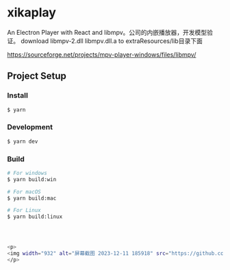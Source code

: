 # xikaplay

An Electron Player with React and libmpv。公司的内嵌播放器，开发模型验证。
download libmpv-2.dll  libmpv.dll.a to extraResources/lib目录下面

https://sourceforge.net/projects/mpv-player-windows/files/libmpv/ 


## Project Setup

### Install

```bash
$ yarn
```

### Development

```bash
$ yarn dev
```

### Build

```bash
# For windows
$ yarn build:win

# For macOS
$ yarn build:mac

# For Linux
$ yarn build:linux




<p> 
<img width="932" alt="屏幕截图 2023-12-11 185918" src="https://github.com/ifoxhz/xikaplay/assets/8155721/de0d1d07-5fe5-4c42-a5a0-70865e11f1d4">
</p>




